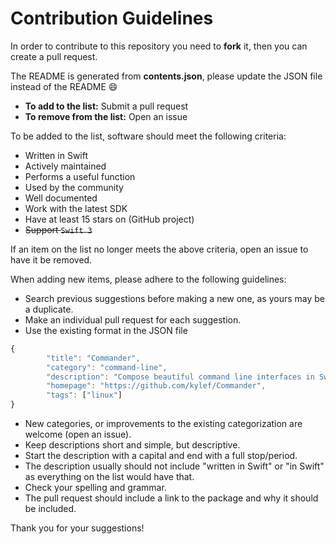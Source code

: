 # Contribution Guidelines

In order to contribute to this repository you need to **fork** it, then you can create a pull request.

The README is generated from **contents.json**, please update the JSON file instead of the README :smile:

- **To add to the list:** Submit a pull request
- **To remove from the list:** Open an issue

To be added to the list, software should meet the following criteria:

- Written in Swift
- Actively maintained
- Performs a useful function
- Used by the community
- Well documented
- Work with the latest SDK
- Have at least 15 stars on (GitHub project)
- ~~Support `Swift 3`~~

If an item on the list no longer meets the above criteria, open an issue to have it be removed.

When adding new items, please adhere to the following guidelines:

- Search previous suggestions before making a new one, as yours may be a duplicate.
- Make an individual pull request for each suggestion.
- Use the existing format in the JSON file

```js
{
		"title": "Commander",
		"category": "command-line",
		"description": "Compose beautiful command line interfaces in Swift.",
		"homepage": "https://github.com/kylef/Commander",
		"tags": ["linux"]
}
```

- New categories, or improvements to the existing categorization are welcome (open an issue).
- Keep descriptions short and simple, but descriptive.
- Start the description with a capital and end with a full stop/period.
- The description usually should not include "written in Swift" or "in Swift" as everything on the list would have that.
- Check your spelling and grammar.
- The pull request should include a link to the package and why it should be included.

Thank you for your suggestions!
